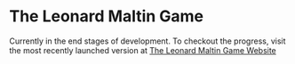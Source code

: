# The Leonard Maltin Game

Currently in the end stages of development. To checkout the progress, visit the most recently launched version at [The Leonard Maltin Game Website](https://theleonardmaltingame.herokuapp.com)